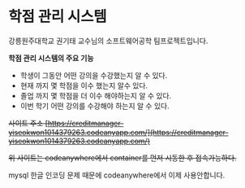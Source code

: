# 학점 관리 시스템

강릉원주대학교 권기태 교수님의 소프트웨어공학 팀프로젝트입니다.

**학점 관리 시스템의 주요 기능**

- 학생이 그동안 어떤 강의을 수강했는지 알 수 있다.
- 현재 까지 몇 학점을 이수 했는지 알수 있다.
- 졸업 까지 몇 학점을 더 이수 해야하는지 알 수 있다.
- 이번 학기 어떤 강의를 수강해야 하는지 알 수 있다.


<s>사이트 주소 [https://creditmanager-yiseokwon1014379263.codeanyapp.com/](https://creditmanager-yiseokwon1014379263.codeanyapp.com/)

위 사이트는 codeanywhere에서 container를 먼저 시동한 후 접속가능하다.</s>

mysql 한글 인코딩 문제 때문에 codeanywhere에서 이제 사용안합니다.
